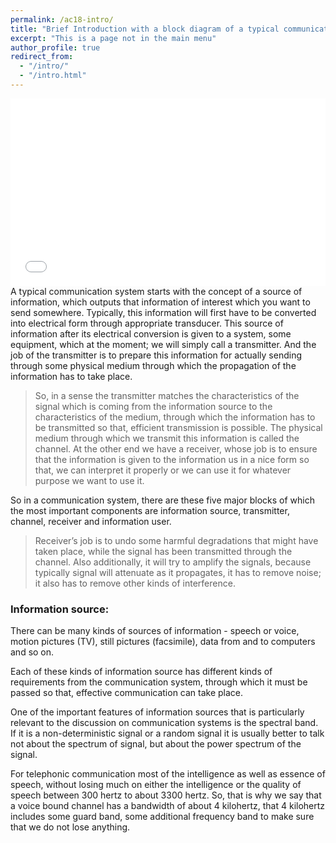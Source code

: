 ```yaml
---
permalink: /ac18-intro/
title: "Brief Introduction with a block diagram of a typical communication system"
excerpt: "This is a page not in the main menu"
author_profile: true
redirect_from: 
  - "/intro/"
  - "/intro.html"
---
```



<iframe width="100%" height="300" src="//jsfiddle.net/cZxey/75/embedded/result/" allowfullscreen="allowfullscreen" allowpaymentrequest frameborder="0"></iframe>
A typical communication system starts with the concept of a source of information, which outputs that information of interest which you want to send somewhere. Typically, this information will first have to be converted into electrical form through appropriate transducer. This source of information after its electrical conversion is given to a system, some equipment, which at the moment; we will simply call a transmitter. And the job of the transmitter is to prepare this information for actually sending through some physical medium through which the propagation of the information has to take place.

> So, in a sense the transmitter matches the characteristics of the signal which is coming from the information source to the characteristics of the medium, through which the information has to be transmitted so that, efficient transmission is possible.
The physical medium through which we transmit this information is called the channel. At the other end we have a receiver, whose job is to ensure that the information is given to the information us in a nice form so that, we can interpret it properly or we can use it for whatever purpose we want to use it.

So in a communication system, there are these five major blocks of which the most important components are information source, transmitter, channel, receiver and information user.

> Receiver’s job is to undo some harmful degradations that might have taken place, while the signal has been transmitted through the channel. Also additionally, it will try to amplify the signals, because typically signal will attenuate as it propagates, it has to remove noise; it also has to remove other kinds of interference.

### Information source:

There can be many kinds of sources of information - speech or voice, motion pictures (TV), still pictures (facsimile), data from and to computers and so on.

Each of these kinds of information source has different kinds of requirements from the communication system, through which it must be passed so that, effective communication can take place.

One of the important features of information sources that is particularly relevant to the discussion on communication systems is the spectral band. If it is a non-deterministic signal or a random signal it is usually better to talk not about the spectrum of signal, but about the power spectrum of the signal.

For telephonic communication most of the intelligence as well as essence of speech, without losing much on either the intelligence or the quality of speech between 300 hertz to about 3300 hertz. So, that is why we say that a voice bound channel has a bandwidth of about 4 kilohertz, that 4 kilohertz includes some guard band, some additional frequency band to make sure that we do not lose anything.
